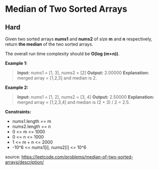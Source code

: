 # Median of Two Sorted Arrays
## Hard

Given two sorted arrays **nums1** and **nums2** of size **m** and **n** respectively, return **the median** of the two sorted arrays.

The overall run time complexity should be **O(log (m+n))**.

**Example 1:**
> **Input:** nums1 = [1, 3], nums2 = [2]
> **Output:** 2.00000
> **Explanation:** merged array = [1,2,3] and median is 2.

**Example 2:**
> **Input:** nums1 = [1, 2], nums2 = [3, 4]
> **Output:** 2.50000
> **Explanation:** merged array = [1,2,3,4] and median is (2 + 3) / 2 = 2.5.

**Constraints:**
- nums1.length == m
- nums2.length == n
- 0 <= m <= 1000
- 0 <= n <= 1000
- 1 <= m + n <= 2000
- -10^6 <= nums1[i], nums2[i] <= 10^6

source: https://leetcode.com/problems/median-of-two-sorted-arrays/description/
